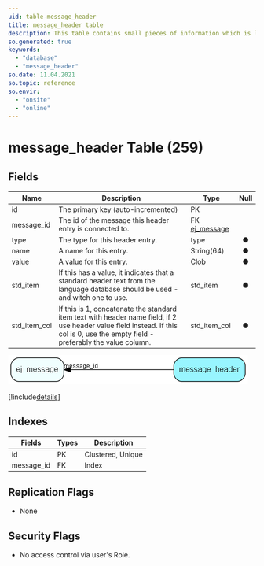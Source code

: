```yaml
---
uid: table-message_header
title: message_header table
description: This table contains small pieces of information which is listed over the body for each message.
so.generated: true
keywords:
  - "database"
  - "message_header"
so.date: 11.04.2021
so.topic: reference
so.envir:
  - "onsite"
  - "online"
---
```


# message\_header Table (259)

## Fields

| Name | Description | Type | Null |
|------|-------------|------|:----:|
|id|The primary key (auto-incremented)|PK| |
|message\_id|The id of the message this header entry is connected to.|FK [ej_message](ej-message.md)| |
|type|The type for this header entry.|type|&#x25CF;|
|name|A name for this entry.|String(64)|&#x25CF;|
|value|A value for this entry.|Clob|&#x25CF;|
|std\_item|If this has a value, it indicates that a standard header text from the language database should be used - and witch one to use.       |std_item|&#x25CF;|
|std\_item\_col|If this is 1, concatenate the standard item text with header name field, if 2 use header value field instead. If this col is 0, use the empty field - preferably the value column.       |std_item_col|&#x25CF;|


![message_header table relationship diagram](./media/message_header.png)

[!include[details](./includes/message-header.md)]

## Indexes

| Fields | Types | Description |
|--------|-------|-------------|
|id |PK |Clustered, Unique |
|message\_id |FK |Index |

## Replication Flags

* None

## Security Flags

* No access control via user's Role.

